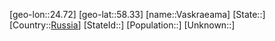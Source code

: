 ﻿---
location: [58.33,24.72]
type: City
tags:
- geo/City


SpocWebEntityId: 35219
isDeleted: false
confidential: public

---
[geo-lon::24.72]
[geo-lat::58.33]
[name::Vaskraeama]
[State::]
[Country::[Russia](geo/Continent/Europe/Russia.md)]
[StateId::]
[Population::]
[Unknown::]

